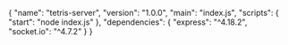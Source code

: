 {
  "name": "tetris-server",
  "version": "1.0.0",
  "main": "index.js",
  "scripts": {
    "start": "node index.js"
  },
  "dependencies": {
    "express": "^4.18.2",
    "socket.io": "^4.7.2"
  }
}
